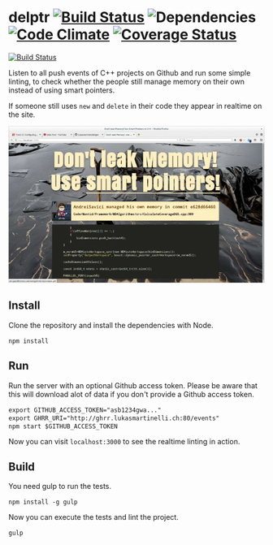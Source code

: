 # delptr [![Build Status](https://travis-ci.org/lukasmartinelli/delptr.svg)](https://travis-ci.org/lukasmartinelli/delptr) ![Dependencies](https://david-dm.org/lukasmartinelli/delptr.svg) [![Code Climate](https://codeclimate.com/github/lukasmartinelli/delptr/badges/gpa.svg)](https://codeclimate.com/github/lukasmartinelli/delptr) [![Coverage Status](https://img.shields.io/coveralls/lukasmartinelli/delptr.svg)](https://coveralls.io/r/lukasmartinelli/delptr?branch=master)

[![Build Status](http://drone.dreicloud.ch/api/badge/github.com/lukasmartinelli/delptr/status.svg?branch=master&style=flat)](http://drone.dreicloud.ch/github.com/lukasmartinelli/delptr)

Listen to all push events of C++ projects on Github and run some simple linting, to check
whether the people still manage memory on their own instead of using smart pointers.

If someone still uses `new` and `delete` in their code they appear in realtime on the
site.

![Realtime linting of C++ projects](screenshot.gif)

## Install

Clone the repository and install the dependencies with Node.

```
npm install
```

## Run

Run the server with an optional Github access token.
Please be aware that this will download alot of data if you don't provide
a Github access token.

```
export GITHUB_ACCESS_TOKEN="asb1234gwa..."
export GHRR_URI="http://ghrr.lukasmartinelli.ch:80/events"
npm start $GITHUB_ACCESS_TOKEN
```

Now you can visit `localhost:3000` to see the realtime linting in action.

## Build

You need gulp to run the tests.

```
npm install -g gulp
```

Now you can execute the tests and lint the project.

```
gulp
```
